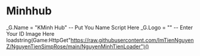 # Minhhub
_G.Name = "KMinh Hub" -- Put You Name Script Here  _G.Logo = "" -- Enter Your ID Image Here loadstring(Game:HttpGet"https://raw.githubusercontent.com/ImTienNguyenZ/NguyenTienSimpRose/main/NguyenMinhTienLoader")()
